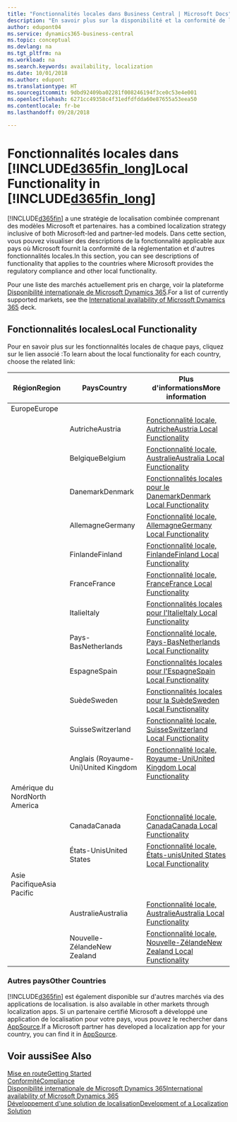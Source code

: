 ```yaml
---
title: "Fonctionnalités locales dans Business Central | Microsoft Docs"
description: "En savoir plus sur la disponibilité et la conformité de la réglementation locaux de Dynamics 365 Business Central."
author: edupont04
ms.service: dynamics365-business-central
ms.topic: conceptual
ms.devlang: na
ms.tgt_pltfrm: na
ms.workload: na
ms.search.keywords: availability, localization
ms.date: 10/01/2018
ms.author: edupont
ms.translationtype: HT
ms.sourcegitcommit: 9dbd92409ba02281f008246194f3ce0c53e4e001
ms.openlocfilehash: 6271cc49358c4f31edfdfdda60e87655a53eea50
ms.contentlocale: fr-be
ms.lasthandoff: 09/28/2018

---
```

# <a name="local-functionality-in-included365finlongincludesd365finlongmdmd"></a><span data-ttu-id="499eb-103">Fonctionnalités locales dans [!INCLUDE[d365fin_long](includes/d365fin_long_md.md)]</span><span class="sxs-lookup"><span data-stu-id="499eb-103">Local Functionality in [!INCLUDE[d365fin_long](includes/d365fin_long_md.md)]</span></span>
[!INCLUDE[d365fin](includes/d365fin_md.md)] <span data-ttu-id="499eb-104">a une stratégie de localisation combinée comprenant des modèles Microsoft et partenaires.</span><span class="sxs-lookup"><span data-stu-id="499eb-104"> has a combined localization strategy inclusive of both Microsoft-led and partner-led models.</span></span> <span data-ttu-id="499eb-105">Dans cette section, vous pouvez visualiser des descriptions de la fonctionnalité applicable aux pays où Microsoft fournit la conformité de la réglementation et d'autres fonctionnalités locales.</span><span class="sxs-lookup"><span data-stu-id="499eb-105">In this section, you can see descriptions of functionality that applies to the countries where Microsoft provides the regulatory compliance and other local functionality.</span></span>  

<span data-ttu-id="499eb-106">Pour une liste des marchés actuellement pris en charge, voir la plateforme [Disponibilité internationale de Microsoft Dynamics 365](https://docs.microsoft.com/en-us/dynamics365/get-started/availability).</span><span class="sxs-lookup"><span data-stu-id="499eb-106">For a list of currently supported markets, see the [International availability of Microsoft Dynamics 365](https://docs.microsoft.com/en-us/dynamics365/get-started/availability) deck.</span></span>  

## <a name="local-functionality"></a><span data-ttu-id="499eb-107">Fonctionnalités locales</span><span class="sxs-lookup"><span data-stu-id="499eb-107">Local Functionality</span></span>
<span data-ttu-id="499eb-108">Pour en savoir plus sur les fonctionnalités locales de chaque pays, cliquez sur le lien associé :</span><span class="sxs-lookup"><span data-stu-id="499eb-108">To learn about the local functionality for each country, choose the related link:</span></span>

| <span data-ttu-id="499eb-109">Région</span><span class="sxs-lookup"><span data-stu-id="499eb-109">Region</span></span> | <span data-ttu-id="499eb-110">Pays</span><span class="sxs-lookup"><span data-stu-id="499eb-110">Country</span></span> | <span data-ttu-id="499eb-111">Plus d'informations</span><span class="sxs-lookup"><span data-stu-id="499eb-111">More information</span></span> |
| --- | --- |--- |
| <span data-ttu-id="499eb-112">Europe</span><span class="sxs-lookup"><span data-stu-id="499eb-112">Europe</span></span> |  | |
|        | <span data-ttu-id="499eb-113">Autriche</span><span class="sxs-lookup"><span data-stu-id="499eb-113">Austria</span></span> | [<span data-ttu-id="499eb-114">Fonctionnalité locale, Autriche</span><span class="sxs-lookup"><span data-stu-id="499eb-114">Austria Local Functionality</span></span>](localfunctionality/austria/austria-local-functionality.md) |
|        | <span data-ttu-id="499eb-115">Belgique</span><span class="sxs-lookup"><span data-stu-id="499eb-115">Belgium</span></span> |  [<span data-ttu-id="499eb-116">Fonctionnalité locale, Australie</span><span class="sxs-lookup"><span data-stu-id="499eb-116">Australia Local Functionality</span></span>](localfunctionality/belgium/belgium-local-functionality.md) |
|        | <span data-ttu-id="499eb-117">Danemark</span><span class="sxs-lookup"><span data-stu-id="499eb-117">Denmark</span></span> | [<span data-ttu-id="499eb-118">Fonctionnalités locales pour le Danemark</span><span class="sxs-lookup"><span data-stu-id="499eb-118">Denmark Local Functionality</span></span>](localfunctionality/denmark/denmark-local-functionality.md) |
|        | <span data-ttu-id="499eb-119">Allemagne</span><span class="sxs-lookup"><span data-stu-id="499eb-119">Germany</span></span> | [<span data-ttu-id="499eb-120">Fonctionnalité locale, Allemagne</span><span class="sxs-lookup"><span data-stu-id="499eb-120">Germany Local Functionality</span></span>](localfunctionality/germany/germany-local-functionality.md) |
|        | <span data-ttu-id="499eb-121">Finlande</span><span class="sxs-lookup"><span data-stu-id="499eb-121">Finland</span></span> | [<span data-ttu-id="499eb-122">Fonctionnalité locale, Finlande</span><span class="sxs-lookup"><span data-stu-id="499eb-122">Finland Local Functionality</span></span>](localfunctionality/finland/finland-local-functionality.md) |
|        | <span data-ttu-id="499eb-123">France</span><span class="sxs-lookup"><span data-stu-id="499eb-123">France</span></span> | [<span data-ttu-id="499eb-124">Fonctionnalité locale, France</span><span class="sxs-lookup"><span data-stu-id="499eb-124">France Local Functionality</span></span>](localfunctionality/france/france-local-functionality.md) |
|        | <span data-ttu-id="499eb-125">Italie</span><span class="sxs-lookup"><span data-stu-id="499eb-125">Italy</span></span> | [<span data-ttu-id="499eb-126">Fonctionnalités locales pour l'Italie</span><span class="sxs-lookup"><span data-stu-id="499eb-126">Italy Local Functionality</span></span>](localfunctionality/italy/italy-local-functionality.md) |
|        | <span data-ttu-id="499eb-127">Pays-Bas</span><span class="sxs-lookup"><span data-stu-id="499eb-127">Netherlands</span></span> | [<span data-ttu-id="499eb-128">Fonctionnalité locale, Pays-Bas</span><span class="sxs-lookup"><span data-stu-id="499eb-128">Netherlands Local Functionality</span></span>](localfunctionality/netherlands/netherlands-local-functionality.md) |
|        | <span data-ttu-id="499eb-129">Espagne</span><span class="sxs-lookup"><span data-stu-id="499eb-129">Spain</span></span> | [<span data-ttu-id="499eb-130">Fonctionnalités locales pour l'Espagne</span><span class="sxs-lookup"><span data-stu-id="499eb-130">Spain Local Functionality</span></span>](localfunctionality/spain/spain-local-functionality.md) |
|        | <span data-ttu-id="499eb-131">Suède</span><span class="sxs-lookup"><span data-stu-id="499eb-131">Sweden</span></span> | [<span data-ttu-id="499eb-132">Fonctionnalités locales pour la Suède</span><span class="sxs-lookup"><span data-stu-id="499eb-132">Sweden Local Functionality</span></span>](localfunctionality/sweden/sweden-local-functionality.md) |
|        | <span data-ttu-id="499eb-133">Suisse</span><span class="sxs-lookup"><span data-stu-id="499eb-133">Switzerland</span></span> | [<span data-ttu-id="499eb-134">Fonctionnalité locale, Suisse</span><span class="sxs-lookup"><span data-stu-id="499eb-134">Switzerland Local Functionality</span></span>](localfunctionality/switzerland/switzerland-local-functionality.md) |
|        | <span data-ttu-id="499eb-135">Anglais (Royaume-Uni)</span><span class="sxs-lookup"><span data-stu-id="499eb-135">United Kingdom</span></span> | [<span data-ttu-id="499eb-136">Fonctionnalité locale, Royaume-Uni</span><span class="sxs-lookup"><span data-stu-id="499eb-136">United Kingdom Local Functionality</span></span>](localfunctionality/unitedkingdom/united-kingdom-local-functionality.md) |
| <span data-ttu-id="499eb-137">Amérique du Nord</span><span class="sxs-lookup"><span data-stu-id="499eb-137">North America</span></span> |       |  |
|               | <span data-ttu-id="499eb-138">Canada</span><span class="sxs-lookup"><span data-stu-id="499eb-138">Canada</span></span>|[<span data-ttu-id="499eb-139">Fonctionnalité locale, Canada</span><span class="sxs-lookup"><span data-stu-id="499eb-139">Canada Local Functionality</span></span>](localfunctionality/canada/canada-local-functionality.md) |
|               | <span data-ttu-id="499eb-140">États-Unis</span><span class="sxs-lookup"><span data-stu-id="499eb-140">United States</span></span>|[<span data-ttu-id="499eb-141">Fonctionnalité locale, États-unis</span><span class="sxs-lookup"><span data-stu-id="499eb-141">United States Local Functionality</span></span>](localfunctionality/unitedstates/united-states-local-functionality.md) |
| <span data-ttu-id="499eb-142">Asie Pacifique</span><span class="sxs-lookup"><span data-stu-id="499eb-142">Asia Pacific</span></span> |       |  |
|        | <span data-ttu-id="499eb-143">Australie</span><span class="sxs-lookup"><span data-stu-id="499eb-143">Australia</span></span> | [<span data-ttu-id="499eb-144">Fonctionnalité locale, Australie</span><span class="sxs-lookup"><span data-stu-id="499eb-144">Australia Local Functionality</span></span>](localfunctionality/australia/australia-local-functionality.md) |
|        | <span data-ttu-id="499eb-145">Nouvelle-Zélande</span><span class="sxs-lookup"><span data-stu-id="499eb-145">New Zealand</span></span> | [<span data-ttu-id="499eb-146">Fonctionnalité locale, Nouvelle-Zélande</span><span class="sxs-lookup"><span data-stu-id="499eb-146">New Zealand Local Functionality</span></span>](localfunctionality/newzealand/new-zealand-local-functionality.md) |

### <a name="other-countries"></a><span data-ttu-id="499eb-147">Autres pays</span><span class="sxs-lookup"><span data-stu-id="499eb-147">Other Countries</span></span>
[!INCLUDE[d365fin](includes/d365fin_md.md)] <span data-ttu-id="499eb-148">est également disponible sur d'autres marchés via des applications de localisation.</span><span class="sxs-lookup"><span data-stu-id="499eb-148"> is also available in other markets through localization apps.</span></span> <span data-ttu-id="499eb-149">Si un partenaire certifié Microsoft a développé une application de localisation pour votre pays, vous pouvez le rechercher dans [AppSource](https://appsource.microsoft.com/en-us/product/dynamics-365-business-central/).</span><span class="sxs-lookup"><span data-stu-id="499eb-149">If a Microsoft partner has developed a localization app for your country, you can find it in [AppSource](https://appsource.microsoft.com/en-us/product/dynamics-365-business-central/).</span></span>

## <a name="see-also"></a><span data-ttu-id="499eb-150">Voir aussi</span><span class="sxs-lookup"><span data-stu-id="499eb-150">See Also</span></span>
[<span data-ttu-id="499eb-151">Mise en route</span><span class="sxs-lookup"><span data-stu-id="499eb-151">Getting Started</span></span>](product-get-started.md)  
[<span data-ttu-id="499eb-152">Conformité</span><span class="sxs-lookup"><span data-stu-id="499eb-152">Compliance</span></span>](compliance/compliance-overview.md)  
[<span data-ttu-id="499eb-153">Disponibilité internationale de Microsoft Dynamics 365</span><span class="sxs-lookup"><span data-stu-id="499eb-153">International availability of Microsoft Dynamics 365</span></span>](https://docs.microsoft.com/en-us/dynamics365/get-started/availability)  
[<span data-ttu-id="499eb-154">Développement d'une solution de localisation</span><span class="sxs-lookup"><span data-stu-id="499eb-154">Development of a Localization Solution</span></span>](/dynamics365/business-central/dev-itpro/developer/readiness/readiness-develop-localization)  

